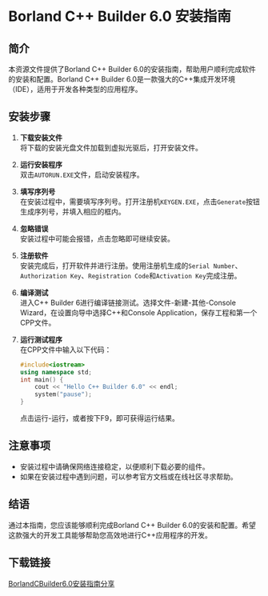 # Borland C++ Builder 6.0 安装指南

## 简介

本资源文件提供了Borland C++ Builder 6.0的安装指南，帮助用户顺利完成软件的安装和配置。Borland C++ Builder 6.0是一款强大的C++集成开发环境（IDE），适用于开发各种类型的应用程序。

## 安装步骤

1. **下载安装文件**  
   将下载的安装光盘文件加载到虚拟光驱后，打开安装文件。

2. **运行安装程序**  
   双击`AUTORUN.EXE`文件，启动安装程序。

3. **填写序列号**  
   在安装过程中，需要填写序列号。打开注册机`KEYGEN.EXE`，点击`Generate`按钮生成序列号，并填入相应的框内。

4. **忽略错误**  
   安装过程中可能会报错，点击忽略即可继续安装。

5. **注册软件**  
   安装完成后，打开软件并进行注册。使用注册机生成的`Serial Number`、`Authorization Key`、`Registration Code`和`Activation Key`完成注册。

6. **编译测试**  
   进入C++ Builder 6进行编译链接测试。选择文件-新建-其他-Console Wizard，在设置向导中选择C++和Console Application，保存工程和第一个CPP文件。

7. **运行测试程序**  
   在CPP文件中输入以下代码：
   ```cpp
   #include<iostream>
   using namespace std;
   int main() {
       cout << "Hello C++ Builder 6.0" << endl;
       system("pause");
   }
   ```
   点击运行-运行，或者按下F9，即可获得运行结果。

## 注意事项

- 安装过程中请确保网络连接稳定，以便顺利下载必要的组件。
- 如果在安装过程中遇到问题，可以参考官方文档或在线社区寻求帮助。

## 结语

通过本指南，您应该能够顺利完成Borland C++ Builder 6.0的安装和配置。希望这款强大的开发工具能够帮助您高效地进行C++应用程序的开发。

## 下载链接

[BorlandCBuilder6.0安装指南分享](https://pan.quark.cn/s/7ec76394b150)